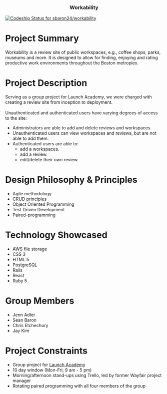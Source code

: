 <h3 align="center">
  Workability
</h3>

[![Codeship Status for sbaron24/workability](https://app.codeship.com/projects/a35280a0-9d9d-0137-b35a-4a3940a6f970/status?branch=master)](https://app.codeship.com/projects/359097)

# Project Summary
Workability is a review site of public workspaces, e.g., coffee shops, parks, museums and more. It is designed to allow for finding, enjoying and rating productive work environments throughout the Boston metroplex.

# Project Description
Serving as a group project for Launch Academy, we were charged with creating a review site from inception to deployment.<br/>
<br/>
Unauthenticated and authenticated users have varying degrees of access to the site:
* Administrators are able to add and delete reviews and workspaces.
* Unauthenticated users can view workspaces and reviews, but are not able to add them.
* Authenticated users are able to:
    * add a workspaces.
    * add a review.
    * edit/delete their own review.

# Design Philosophy & Principles
* Agile methodology
* CRUD principles
* Object Oriented Programming
* Test Driven Development
* Paired-programming

# Technology Showcased
* AWS file storage
* CSS 3
* HTML 5
* PostgreSQL
* Rails
* React
* Ruby 5

# Group Members
* Jenn Adler
* Sean Baron
* Chris Etchechury
* Jay Kim

# Project Constraints
* Group project for [Launch Academy](https://launchacademy.com/)
* 10 day window (Mon-Fri; 9 am - 5 pm)
* Morning/afternoon stand-ups using Trello, led by former Wayfair project manager
* Rotating paired programming with all four members of the group

